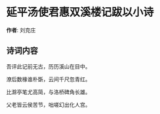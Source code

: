 # 延平汤使君惠双溪楼记跋以小诗

**作者**: 刘克庄

## 诗词内容

吾评此记前无古，历历溪山在目中。

潦后数椽谁朴斲，云间千尺忽青红。

比滁亭笔尤高简，与洛桥碑角长雄。

父老皆云侯苦节，咄嗟幻出化人宫。

